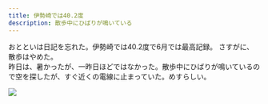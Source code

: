 ```yaml
---
title: 伊勢崎では40.2度
description: 散歩中にひばりが鳴いている
---
```


おとといは日記を忘れた。伊勢崎では40.2度で6月では最高記録。
さすがに、散歩はやめた。  
昨日は、暑かったが、一昨日ほどではなかった。散歩中にひばりが鳴いているので空を探したが、すぐ近くの電線に止まっていた。めすらしい。

![](2022-06-26.jpg)
